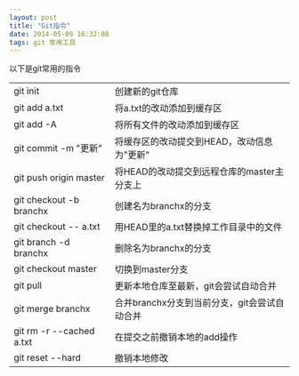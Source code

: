 ```yaml
---
layout: post
title: "Git指令"
date: 2014-05-09 16:32:08
tags: git 常用工具
---
```


以下是git常用的指令
<table>
   <tr>
      <td>git init</td>
      <td>创建新的git仓库</td>
   </tr>
   <tr>
      <td>git add a.txt</td>
      <td>将a.txt的改动添加到缓存区</td>
   </tr>
   <tr>
      <td>git add -A</td>
      <td>将所有文件的改动添加到缓存区</td>
   </tr>
   <tr>
      <td>git commit -m "更新"</td>
      <td>将缓存区的改动提交到HEAD，改动信息为"更新"</td>
   </tr>
   <tr>
      <td>git push origin master</td>
      <td>将HEAD的改动提交到远程仓库的master主分支上</td>
   </tr>
   <tr>
      <td>git checkout -b branchx </td>
      <td>创建名为branchx的分支</td>
   </tr>
   <tr>
      <td>git checkout -- a.txt</td>
      <td>用HEAD里的a.txt替换掉工作目录中的文件</td>
   </tr>
   <tr>
      <td>git branch -d branchx</td>
      <td>删除名为branchx的分支</td>
   </tr>
   <tr>
      <td>git checkout master</td>
      <td>切换到master分支</td>
   </tr>
   <tr>
      <td>git pull</td>
      <td>更新本地仓库至最新，git会尝试自动合并</td>
   </tr>
   <tr>
      <td>git merge branchx</td>
      <td>合并branchx分支到当前分支，git会尝试自动合并</td>
   </tr>
   <tr>
      <td>git rm -r --cached a.txt</td>
      <td>在提交之前撤销本地的add操作</td>
   </tr>
   <tr>
      <td>git reset --hard</td>
      <td>撤销本地修改</td>
   </tr>
</table>